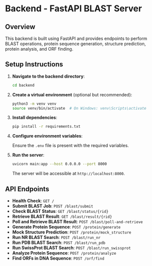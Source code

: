 # Backend - FastAPI BLAST Server

## Overview

This backend is built using FastAPI and provides endpoints to perform BLAST operations, protein sequence generation, structure prediction, protein analysis, and ORF finding.

## Setup Instructions

1. **Navigate to the backend directory**:

    ```bash
    cd backend
    ```

2. **Create a virtual environment** (optional but recommended):

    ```bash
    python3 -m venv venv
    source venv/bin/activate  # On Windows: venv\Scripts\activate
    ```

3. **Install dependencies**:

    ```bash
    pip install -r requirements.txt
    ```

4. **Configure environment variables**:

    Ensure the `.env` file is present with the required variables.

5. **Run the server**:

    ```bash
    uvicorn main:app --host 0.0.0.0 --port 8000
    ```

    The server will be accessible at `http://localhost:8000`.

## API Endpoints

- **Health Check**: `GET /`
- **Submit BLAST Job**: `POST /blast/submit`
- **Check BLAST Status**: `GET /blast/status/{rid}`
- **Retrieve BLAST Result**: `GET /blast/result/{rid}`
- **Poll and Retrieve BLAST Result**: `POST /blast/poll-and-retrieve`
- **Generate Protein Sequence**: `POST /protein/generate`
- **Mock Structure Prediction**: `POST /protein/mock_structure`
- **Run NR BLAST Search**: `POST /blast/run_nr`
- **Run PDB BLAST Search**: `POST /blast/run_pdb`
- **Run SwissProt BLAST Search**: `POST /blast/run_swissprot`
- **Analyze Protein Sequence**: `POST /protein/analyze`
- **Find ORFs in DNA Sequence**: `POST /orf/find`
